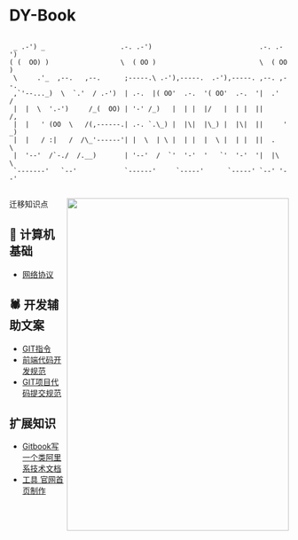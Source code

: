 # DY-Book

```

 _ .-') _                   .-. .-')                           .-. .-')   
( (  OO) )                  \  ( OO )                          \  ( OO )  
 \     .'_  ,--.   ,--.      ;-----.\ .-'),-----.  .-'),-----. ,--. ,--.  
 ,`'--..._)  \  `.'  / .-')  | .-.  |( OO'  .-.  '( OO'  .-.  '|  .'   /  
 |  |  \  '.-')     /_(  OO) | '-' /_)   |  | |  |/   |  | |  ||      /,  
 |  |   ' (OO  \   /(,------.| .-. `.\_) |  |\|  |\_) |  |\|  ||     ' _) 
 |  |   / :|   /  /\_'------'| |  \  | \ |  | |  |  \ |  | |  ||  .   \   
 |  '--'  /`-./  /.__)       | '--'  /  `'  '-'  '   `'  '-'  '|  |\   \  
 `-------'   `--'            `------'     `-----'      `-----' `--' '--'  
     
```

<image src='http://d.paper.i4.cn/max/2017/03/20/14/1489990733158_705228.JPG' width='400' height='600' align=right />

迁移知识点

## 🧮 计算机基础
- [网络协议](https://github.com/J-DuYa/DY-Book/issues/2)

## 🕷️ 开发辅助文案
- [GIT指令](https://github.com/J-DuYa/DY-Book/issues/1)
- [前端代码开发规范](https://github.com/J-DuYa/DY-Book/issues/3)
- [GIT项目代码提交规范](https://github.com/J-DuYa/DY-Book/issues/4)

## 扩展知识
- [Gitbook写一个类阿里系技术文档](https://github.com/J-DuYa/DY-Book/issues/4)
- [工具 官网首页制作](https://github.com/J-DuYa/DY-Book/issues/6)
